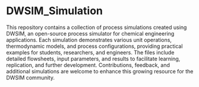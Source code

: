 # DWSIM_Simulation

This repository contains a collection of process simulations created using DWSIM, an open-source process simulator for chemical engineering applications. Each simulation demonstrates various unit operations, thermodynamic models, and process configurations, providing practical examples for students, researchers, and engineers. The files include detailed flowsheets, input parameters, and results to facilitate learning, replication, and further development. Contributions, feedback, and additional simulations are welcome to enhance this growing resource for the DWSIM community.
